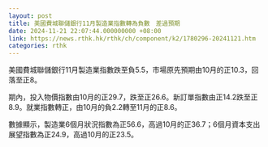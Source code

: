 ```yaml
---
layout: post
title: 美國費城聯儲銀行11月製造業指數轉為負數　差過預期
date: 2024-11-21 22:07:44.000000000 +08:00
link: https://news.rthk.hk/rthk/ch/component/k2/1780296-20241121.htm
categories: rthk
---
```


美國費城聯儲銀行11月製造業指數跌至負5.5，市場原先預期由10月的正10.3，回落至正8。

期內，投入物價指數由10月的正29.7，跌至正26.6。新訂單指數由正14.2跌至正8.9。就業指數轉正，由10月的負2.2轉至11月的正8.6。

數據顯示，製造業6個月狀況指數為正56.6，高過10月的正36.7；6個月資本支出展望指數為正24.9，高過10月的正23.5。

